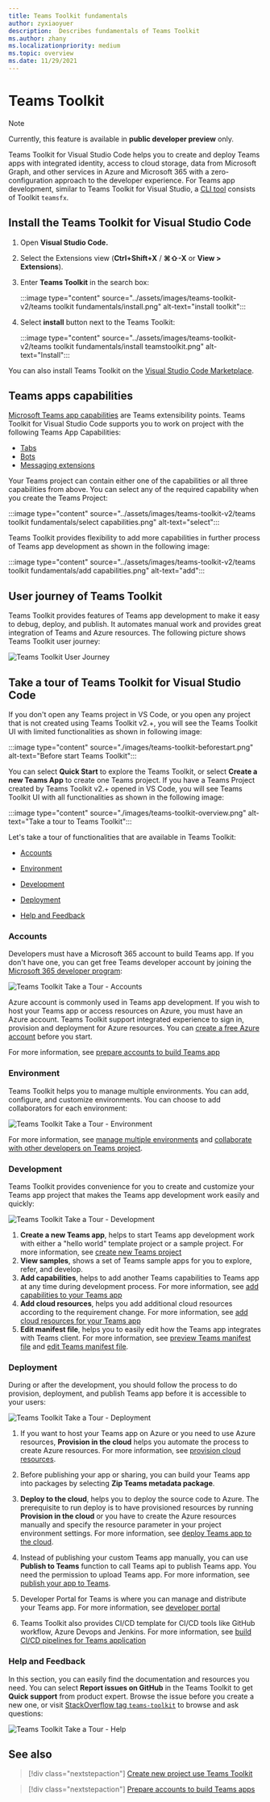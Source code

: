 ```yaml
---
title: Teams Toolkit fundamentals
author: zyxiaoyuer
description:  Describes fundamentals of Teams Toolkit
ms.author: zhany
ms.localizationpriority: medium
ms.topic: overview
ms.date: 11/29/2021
---
```


# Teams Toolkit

> [!NOTE]
> Currently, this feature is available in **public developer preview** only.

Teams Toolkit for Visual Studio Code helps you to create and deploy Teams apps with integrated identity, access to cloud storage, data from Microsoft Graph, and other services in Azure and Microsoft 365 with a zero-configuration approach to the developer experience. For Teams app development, similar to Teams Toolkit for Visual Studio, a [CLI tool](https://github.com/OfficeDev/TeamsFx/blob/dev/docs/cli/user-manual.md) consists of Toolkit `teamsfx`.

## Install the Teams Toolkit for Visual Studio Code

1. Open **Visual Studio Code.**
1. Select the Extensions view (**Ctrl+Shift+X** / **⌘⇧-X** or **View > Extensions**).
1. Enter **Teams Toolkit** in the search box:

   :::image type="content" source="../assets/images/teams-toolkit-v2/teams toolkit fundamentals/install.png" alt-text="install toolkit":::
   
1. Select **install** button next to the Teams Toolkit:
  
   :::image type="content" source="../assets/images/teams-toolkit-v2/teams toolkit fundamentals/install teamstoolkit.png" alt-text="Install":::

You can also install Teams Toolkit on the [Visual Studio Code Marketplace](https://marketplace.visualstudio.com/items?itemName=TeamsDevApp.ms-teams-vscode-extension).

## Teams apps capabilities

[Microsoft Teams app capabilities](../concepts/capabilities-overview.md) are Teams extensibility points. Teams Toolkit for Visual Studio Code supports you to work on project with the following Teams App Capabilities:

* [Tabs](../tabs/what-are-tabs.md#build-tabs-for-microsoft-teams)
* [Bots](../bots/what-are-bots.md#bots-in-microsoft-teams)
* [Messaging extensions](../messaging-extensions/what-are-messaging-extensions.md#messaging-extensions) 

Your Teams project can contain either one of the capabilities or all three capabilities from above. You can select any of the required capability when you create the Teams Project:

:::image type="content" source="../assets/images/teams-toolkit-v2/teams toolkit fundamentals/select capabilities.png" alt-text="select":::

Teams Toolkit provides flexibility to add more capabilities in further process of Teams app development as shown in the following image:

:::image type="content" source="../assets/images/teams-toolkit-v2/teams toolkit fundamentals/add capabilities.png" alt-text="add":::

## User journey of Teams Toolkit

Teams Toolkit provides features of Teams app development to make it easy to debug, deploy, and publish. It automates manual work and provides great integration of Teams and Azure resources. The following picture shows Teams Toolkit user journey:

![Teams Toolkit User Journey](./images/teams-toolkit-user-journey.png)

## Take a tour of Teams Toolkit for Visual Studio Code

If you don't open any Teams project in VS Code, or you open any project that is not created using Teams Toolkit v2.+, you will see the Teams Toolkit UI with limited functionalities as shown in following image:

:::image type="content" source="./images/teams-toolkit-beforestart.png" alt-text="Before start Teams Toolkit":::

You can select **Quick Start** to explore the Teams Toolkit, or select **Create a new Teams App** to create one Teams project. If you have a Teams Project created by Teams Toolkit v2.+ opened in VS Code, you will see Teams Toolkit UI with all functionalities as shown in the following image:

:::image type="content" source="./images/teams-toolkit-overview.png" alt-text="Take a tour to Teams Toolkit":::

Let's take a tour of functionalities that are available in Teams Toolkit:

* [Accounts](#accounts)

* [Environment](#environment)

* [Development](#development)

* [Deployment](#deployment)

* [Help and Feedback](#help-and-feedback)

### Accounts

Developers must have a Microsoft 365 account to build Teams app. If you don't have one, you can get free Teams developer account by joining the [Microsoft 365 developer program](https://developer.microsoft.com/microsoft-365/dev-program):

![Teams Toolkit Take a Tour - Accounts](./images/teams-toolkit-accounts.png)

Azure account is commonly used in Teams app development. If you wish to host your Teams app or access resources on Azure, you must have an Azure account. Teams Toolkit support integrated experience to sign in, provision and deployment for Azure resources. You can [create a free Azure account](https://azure.microsoft.com/free/) before you start.

 For more information, see  [prepare accounts to build Teams app](accounts.md)

### Environment

Teams Toolkit helps you to manage multiple environments. You can add, configure, and customize environments. You can choose to add collaborators for each environment:

![Teams Toolkit Take a Tour - Environment](./images/teams-toolkit-env.png)

 For more information, see [manage multiple environments](TeamsFx-multi-env.md) and [collaborate with other developers on Teams project](TeamsFx-collaboration.md).

### Development

Teams Toolkit provides convenience for you to create and customize your Teams app project that makes the Teams app development work easily and quickly: 

![Teams Toolkit Take a Tour - Development](./images/teams-toolkit-development.png)

1. **Create a new Teams app**, helps to start Teams app development work with either a "hello world" template project or a sample project. For more information, see [create new Teams project](create-new-project.md)
1. **View samples**, shows a set of Teams sample apps for you to explore, refer, and develop.
1. **Add capabilities**, helps to add another Teams capabilities to Teams app at any time during development process. For more information, see [add capabilities to your Teams app](add-capability.md)
1. **Add cloud resources**, helps you add additional cloud resources according to the requirement change. For more information, see [add cloud resources for your Teams app](add-resource.md)
1. **Edit manifest file**, helps you to easily edit how the Teams app integrates with Teams client. For more information, see [preview Teams manifest file](TeamsFx-manifest-preview.md) and [edit Teams manifest file](TeamsFx-manifest-customization.md).

### Deployment

During or after the development, you should follow the process to do provision, deployment, and publish Teams app before it is accessible to your users:

![Teams Toolkit Take a Tour - Deployment](./images/teams-toolkit-deployment.png)

1. If you want to host your Teams app on Azure or you need to use Azure resources, **Provision in the cloud** helps you automate the process to create Azure resources. For more information, see [provision cloud resources](provision.md).

1. Before publishing your app or sharing, you can build your Teams app into packages by selecting **Zip Teams metadata package**.

1. **Deploy to the cloud**, helps you to deploy the source code to Azure. The prerequisite to run deploy is to have provisioned resources by running **Provision in the cloud** or you have to create the Azure resources manually and specify the resource parameter in your project environment settings. For more information, see [deploy Teams app to the cloud](deploy.md).

1. Instead of publishing your custom Teams app manually, you can use **Publish to Teams** function to call Teams api to publish Teams app. You need the permission to upload Teams app. For more information, see [publish your app to Teams](publish.md).

1. Developer Portal for Teams is where you can manage and distribute your Teams app. For more information, see [developer portal](/microsoftteams/platform/concepts/build-and-test/teams-developer-portal)

1. Teams Toolkit also provides CI/CD template for CI/CD tools like GitHub workflow, Azure Devops and Jenkins. For more information, see [build CI/CD pipelines for Teams application](use-CICD-template.md)

### Help and Feedback

In this section, you can easily find the documentation and resources you need. You can select **Report issues on GitHub** in the Teams Toolkit to get **Quick support** from product expert. Browse the issue before you create a new one, or visit [StackOverflow tag `teams-toolkit`](https://stackoverflow.com/questions/tagged/teams-toolkit) to browse and ask questions:

![Teams Toolkit Take a Tour - Help](./images/teams-toolkit-help.png)

## See also

> [!div class="nextstepaction"]
> [Create new project use Teams Toolkit](create-new-project.md)

> [!div class="nextstepaction"]
>[Prepare accounts to build Teams apps](accounts.md)
